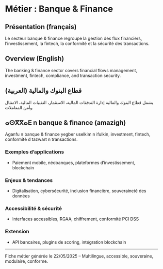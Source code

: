 # Métier : Banque & Finance

## Présentation (français)
Le secteur banque & finance regroupe la gestion des flux financiers, l’investissement, la fintech, la conformité et la sécurité des transactions.

## Overview (English)
The banking & finance sector covers financial flows management, investment, fintech, compliance, and transaction security.

## قطاع البنوك والمالية (العربية)
يشمل قطاع البنوك والمالية إدارة التدفقات المالية، الاستثمار، التقنيات المالية، الامتثال وأمن المعاملات.

## ⴰⵙⴳⴳⴰⴹ n banque & finance (amazigh)
Aganfu n banque & finance yegber uselkim n ifulkin, investment, fintech, conformité d tazwart n transactions.

### Exemples d’applications
- Paiement mobile, néobanques, plateformes d’investissement, blockchain

### Enjeux & tendances
- Digitalisation, cybersécurité, inclusion financière, souveraineté des données

### Accessibilité & sécurité
- Interfaces accessibles, RGAA, chiffrement, conformité PCI DSS

### Extension
- API bancaires, plugins de scoring, intégration blockchain

---
Fiche métier générée le 22/05/2025 – Multilingue, accessible, souveraine, modulaire, conforme.
